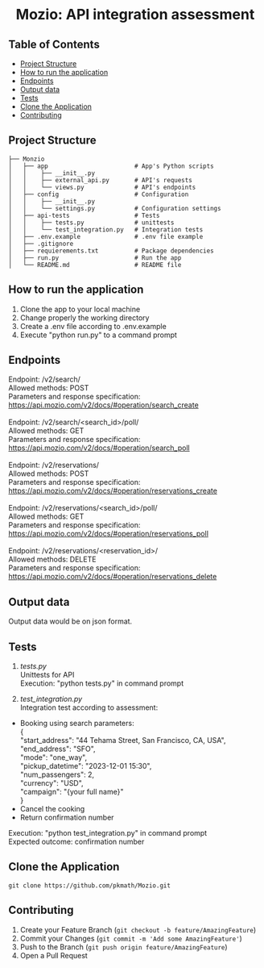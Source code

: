 <br />
<p align="center">
  <h1 align="center">Mozio: API integration assessment</h1>
</p>

## Table of Contents

* [Project Structure](#project-structure)
* [How to run the application](#how-to-run-the-application)
* [Endpoints](#endpoints)
* [Output data](#output-data)
* [Tests](#tests)
* [Clone the Application](#clone-the-application)
* [Contributing](#contributing)


## Project Structure

    ├── Monzio                    
    │   ├── app                        # App's Python scripts 
    │   │    ├── __init__.py       
    │   │    ├── external_api.py       # API's requests
    │   │    └── views.py              # API's endpoints
    │   ├── config                     # Configuration
    │   │    ├── __init__.py
    │   │    └── settings.py           # Configuration settings
    │   ├── api-tests                  # Tests
    │   │    ├── tests.py              # unittests
    │   │    └── test_integration.py   # Integration tests 
    │   ├── .env.example               # .env file example        
    │   ├── .gitignore                 
    │   ├── requierements.txt          # Package dependencies
    │   ├── run.py                     # Run the app
    │   └── README.md                  # README file

## How to run the application

1. Clone the app to your local machine
2. Change properly the working directory
3. Create a .env file according to .env.example
4. Execute "python run.py" to a command prompt

## Endpoints

Endpoint: /v2/search/  <br />
Allowed methods: POST  <br />
Parameters and response specification:  <br />
https://api.mozio.com/v2/docs/#operation/search_create  <br />
  <br />
Endpoint: /v2/search/<search_id>/poll/  <br />
Allowed methods: GET  <br />
Parameters and response specification:  <br />
https://api.mozio.com/v2/docs/#operation/search_poll  <br />
  <br />
Endpoint: /v2/reservations/  <br />
Allowed methods: POST  <br />
Parameters and response specification:  <br />
https://api.mozio.com/v2/docs/#operation/reservations_create  <br />
  <br />
Endpoint: /v2/reservations/<search_id>/poll/  <br />
Allowed methods: GET  <br />
Parameters and response specification:  <br />
https://api.mozio.com/v2/docs/#operation/reservations_poll  <br />
  <br />
Endpoint: /v2/reservations/<reservation_id>/  <br />
Allowed methods: DELETE  <br />
Parameters and response specification:  <br />
https://api.mozio.com/v2/docs/#operation/reservations_delete  <br />


## Output data

Output data would be on json format.

## Tests

1. *tests.py*   <br /> Unittests for API  <br /> Execution: "python tests.py" in command prompt  <br />

2. *test_integration.py* <br /> Integration test according to assessment:  <br />
* Booking using search parameters:  <br />
{   <br />
  "start_address": "44 Tehama Street, San Francisco, CA, USA",  <br />
  "end_address": "SFO",  <br />
  "mode": "one_way",  <br />
  "pickup_datetime": "2023-12-01 15:30",  <br />
  "num_passengers": 2,  <br />
  "currency": "USD",  <br />
  "campaign": "{your full name}"  <br />
}  <br />
* Cancel the cooking   <br />
* Return confirmation number  <br />

Execution: "python test_integration.py" in command prompt   <br />
Expected outcome: confirmation number  <br />

## Clone the Application

``
git clone https://github.com/pkmath/Mozio.git
``

## Contributing

1. Create your Feature Branch (`git checkout -b feature/AmazingFeature`)
3. Commit your Changes (`git commit -m 'Add some AmazingFeature'`)
4. Push to the Branch (`git push origin feature/AmazingFeature`)
5. Open a Pull Request
